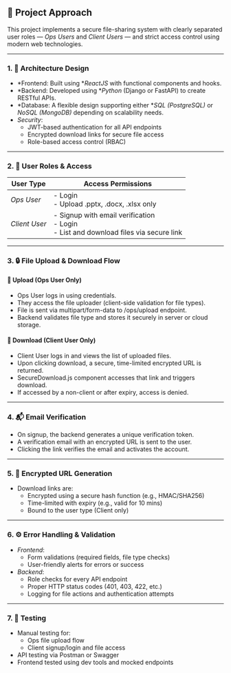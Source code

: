 ## 🚧 Project Approach

This project implements a secure file-sharing system with clearly separated user roles — *Ops Users* and *Client Users* — and strict access control using modern web technologies.

---

### 1. 🧱 Architecture Design

- *Frontend: Built using **ReactJS* with functional components and hooks.
- *Backend: Developed using **Python* (Django or FastAPI) to create RESTful APIs.
- *Database: A flexible design supporting either **SQL (PostgreSQL)* or *NoSQL (MongoDB)* depending on scalability needs.
- *Security*:
  - JWT-based authentication for all API endpoints
  - Encrypted download links for secure file access
  - Role-based access control (RBAC)

---

### 2. 👤 User Roles & Access

| User Type     | Access Permissions                                  |
|---------------|-----------------------------------------------------|
| *Ops User*  | - Login<br>- Upload .pptx, .docx, .xlsx only |
| *Client User* | - Signup with email verification<br>- Login<br>- List and download files via secure link |

---

### 3. 🔒 File Upload & Download Flow

#### 🔼 Upload (Ops User Only)

- Ops User logs in using credentials.
- They access the file uploader (client-side validation for file types).
- File is sent via multipart/form-data to /ops/upload endpoint.
- Backend validates file type and stores it securely in server or cloud storage.

#### 🔽 Download (Client User Only)

- Client User logs in and views the list of uploaded files.
- Upon clicking download, a secure, time-limited encrypted URL is returned.
- SecureDownload.js component accesses that link and triggers download.
- If accessed by a non-client or after expiry, access is denied.

---

### 4. 📬 Email Verification

- On signup, the backend generates a unique verification token.
- A verification email with an encrypted URL is sent to the user.
- Clicking the link verifies the email and activates the account.

---

### 5. 🔐 Encrypted URL Generation

- Download links are:
  - Encrypted using a secure hash function (e.g., HMAC/SHA256)
  - Time-limited with expiry (e.g., valid for 10 mins)
  - Bound to the user type (Client only)

---

### 6. ⚙ Error Handling & Validation

- *Frontend*:
  - Form validations (required fields, file type checks)
  - User-friendly alerts for errors or success
- *Backend*:
  - Role checks for every API endpoint
  - Proper HTTP status codes (401, 403, 422, etc.)
  - Logging for file actions and authentication attempts

---

### 7. 🧪 Testing

- Manual testing for:
  - Ops file upload flow
  - Client signup/login and file access
- API testing via Postman or Swagger
- Frontend tested using dev tools and mocked endpoints
